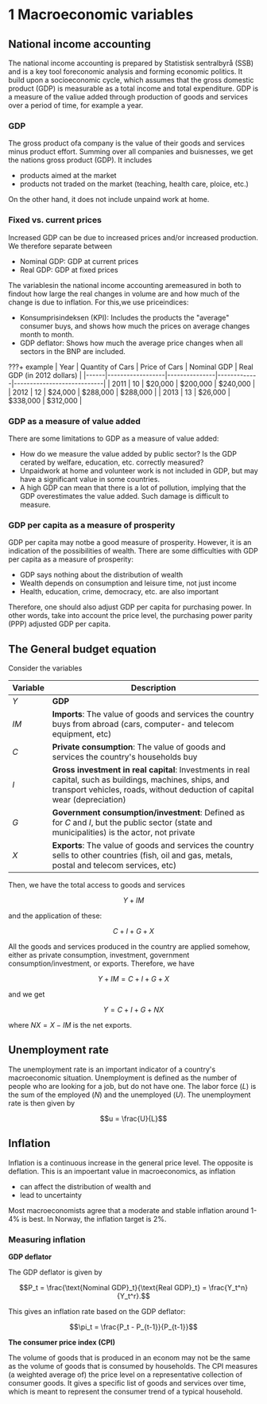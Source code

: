 # 1 Macroeconomic variables

## National income accounting

The national income accounting is prepared by Statistisk sentralbyrå (SSB) and is a key tool foreconomic analysis and forming economic politics. It build upon a socioeconomic cycle, which assumes that the gross domestic product (GDP) is measurable as a total income and total expenditure. GDP is a measure of the valiue added through production of goods and services over a period of time, for example a year.

### GDP

The gross product ofa company is the value of their goods and services minus product effort. Summing over all companies and buisnesses, we get the nations gross product (GDP). It includes

- products aimed at the market
- products not traded on the market (teaching, health care, ploice, etc.)

On the other hand, it does not include unpaind work at home.


### Fixed vs. current prices

Increased GDP can be due to increased prices and/or increased production. We therefore separate between

- Nominal GDP: GDP at current prices
- Real GDP: GDP at fixed prices

The variablesin the national income accounting aremeasured in both to findout how large the real changes in volume are and how much of the change is due to inflation. For this,we use priceindices:

- Konsumprisindeksen (KPI): Includes the products the "average" consumer buys, and shows how much the prices on average changes month to month.
- GDP deflator: Shows how much the average price changes when all sectors in the BNP are included.

???+ example
    | Year | Quantity of Cars | Price of Cars | Nominal GDP | Real GDP (in 2012 dollars) |
    |------|------------------|---------------|-------------|----------------------------|
    | 2011 | 10               | $20,000       | $200,000    | $240,000                   |
    | 2012 | 12               | $24,000       | $288,000    | $288,000                   |
    | 2013 | 13               | $26,000       | $338,000    | $312,000                   |


### GDP as a measure of value added

There are some limitations to GDP as a measure of value added:

- How do we measure the value added by public sector? Is the GDP cerated by welfare, education, etc. correctly measured?
- Unpaidwork at home and volunteer work is not included in GDP, but may have a significant value in some countries.
- A high GDP can mean that there is a lot of pollution, implying that the GDP overestimates the value added. Such damage is difficult to measure.


### GDP per capita as a measure of prosperity

GDP per capita may notbe a good measure of prosperity. However, it is an indication of the possibilities of wealth. There are some difficulties with GDP per capita as a measure of prosperity:

- GDP says nothing about the distribution of wealth
- Wealth depends on consumption and leisure time, not just income
- Health, education, crime, democracy, etc. are also important

Therefore, one should also adjust GDP per capita for purchasing power. In other words, take into account the price level, the purchasing power parity (PPP) adjusted GDP per capita.


## The General budget equation

Consider the variables

| Variable | Description |
|----------|-------------|
| $Y$      | **GDP**         |
| $IM$     | **Imports**: The value of goods and services the country buys from abroad (cars, computer- and telecom equipment, etc) |
| $C$      | **Private consumption**: The value of goods and services the country's households buy |
| $I$      | **Gross investment in real capital**: Investments in real capital, such as buildings, machines, ships, and transport vehicles, roads, without deduction of capital wear (depreciation) |
| $G$      | **Government consumption/investment**: Defined as for $C$ and $I$, but the public sector (state and municipalities) is the actor, not private |
| $X$      | **Exports**: The value of goods and services the country sells to other countries (fish, oil and gas, metals, postal and telecom services, etc) |


Then, we have the total access to goods and services

$$Y + IM$$

and the application of these:

$$C + I + G + X$$

All the goods and services produced in the country are applied somehow, either as private consumption, investment, government consumption/investment, or exports. Therefore, we have

$$Y + IM = C + I + G + X$$

and we get

$$Y = C + I + G + NX$$

where $NX = X - IM$ is the net exports.

## Unemployment rate

The unemployment rate is an important indicator of a country's macroeconomic situation. Unemployment is defined as the number of people who are looking for a job, but do not have one. The labor force ($L$) is the sum of the employed ($N$) and the unemployed ($U$). The unemployment rate is then given by

$$u = \frac{U}{L}$$

## Inflation

Inflation is a continuous increase in the general price level. The opposite is deflation. This is an impoertant value in macroeconomics, as inflation

- can affect the distribution of wealth and 
- lead to uncertainty

Most macroeconomists agree that a moderate and stable inflation around 1-4% is best. In Norway, the inflation target is 2%.

### Measuring inflation

**GDP deflator**

The GDP deflator is given by

$$P_t = \frac{\text{Nominal GDP}_t}{\text{Real GDP}_t} = \frac{Y_t^n}{Y_t^r}.$$

This  gives an inflation rate based on the GDP deflator:

$$\pi_t = \frac{P_t - P_{t-1}}{P_{t-1}}$$

**The consumer price index (CPI)**

The volume of goods that is produced in an econom may not be the same as the volume of goods that is consumed by households. The CPI measures (a weighted average of) the price level on a representative collection of consumer goods. It gives a specific list of goods and services over time, which is meant to represent the consumer trend of a typical household.